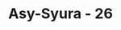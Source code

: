 ---
title: "Asy-Syura - 26"
no: 26
arabic_no: ٢٦
ayah: وَيَسْتَجِيْبُ الَّذِيْنَ اٰمَنُوْا وَعَمِلُوا الصّٰلِحٰتِ وَيَزِيْدُهُمْ مِّنْ فَضْلِهٖ ۗوَالْكٰفِرُوْنَ لَهُمْ عَذَابٌ شَدِيْدٌ 
translation: "dan Dia memperkenankan (doa) orang-orang yang beriman dan mengerjakan kebajikan serta menambah (pahala) kepada mereka dari karunia-Nya. Orang-orang yang ingkar akan mendapat azab yang sangat keras."
tafsir: "Pada ayat ini Allah menerangkan bahwa Dia senantiasa memperkenankan (doa) orang-orang yang beriman dan beramal saleh dan menambah bagi mereka pahala dan karunia, sebagaimana firman Allah:\n\nDan Tuhanmu berfirman, \"Berdoalah kepada-Ku, niscaya akan Aku perkenankan bagimu. (Gafir/40: 60)\n\nAllah berfirman:\n\nDan apabila hamba-hamba-Ku bertanya kepadamu (Muhammad) tentang Aku, maka sesungguhnya Aku dekat. Aku Kabulkan permohonan orang yang berdoa apabila dia berdoa kepada-Ku. (al-Baqarah/2: 186)"
---